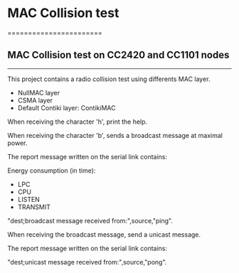# MAC Collision test
=======================

## MAC Collision test on CC2420 and CC1101 nodes
----------------------


This project contains a radio collision test using differents MAC layer.

- NullMAC layer
- CSMA layer
- Default Contiki layer: ContikiMAC

When receiving the character 'h', print the help.

When receiving the character 'b', sends a broadcast message at maximal power.

The report message written on the serial link contains:

Energy consumption (in time):
- LPC
- CPU
- LISTEN
- TRANSMIT


"dest;broadcast message received from:",source,"ping".

When receiving the broadcast message, send a unicast message.

The report message written on the serial link contains:

"dest;unicast message received from:",source,"pong".




